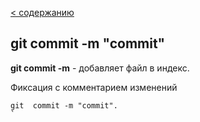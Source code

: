 [ < содержанию](./readme.md)

## git  commit -m "commit"

**git commit -m** - добавляет файл в индекс.

Фиксация с комментарием изменений
```bash=
git  commit -m "commit". 
`